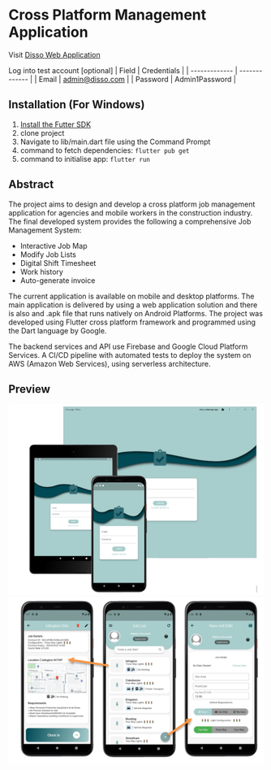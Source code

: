 # Cross Platform Management Application

Visit [Disso Web Application](https://Dissoapp.link) 

Log into test account [optional]
| Field  | Credentials |
| ------------- | ------------- |
| Email  | admin@disso.com  |
| Password  | Admin1Password  |

## Installation (For Windows)

1) [Install the Futter SDK](https://docs.flutter.dev/get-started/install)
2) clone project
3) Navigate to lib/main.dart file using the Command Prompt
4) command to fetch dependencies: ```flutter pub get```
5) command to initialise app: ```flutter run```

## Abstract

The project aims to design and develop a cross platform job management application for agencies 
and mobile workers in the construction industry. The final developed system provides the following 
a comprehensive Job Management System:

-	Interactive Job Map
-	Modify Job Lists
-	Digital Shift Timesheet
-	Work history
-	Auto-generate invoice

The current application is available on mobile and desktop platforms. 
The main application is delivered by using a web application solution and there is also and .apk file that runs natively on Android Platforms.
The project was developed using Flutter cross platform framework and programmed using the Dart language by Google. 

The backend services and API use Firebase and Google Cloud Platform Services. 
A CI/CD pipeline with automated tests to deploy the system on AWS (Amazon Web Services), using serverless architecture.

## Preview
![](assets/platform-login.PNG)
![](assets/job-screen.PNG)




